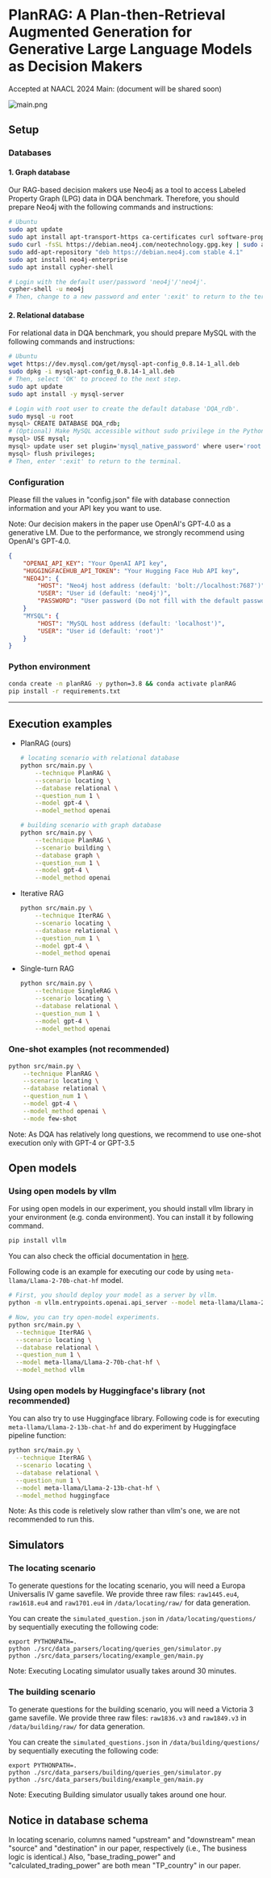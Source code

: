 # PlanRAG: A Plan-then-Retrieval Augmented Generation for Generative Large Language Models as Decision Makers
Accepted at NAACL 2024 Main: (document will be shared soon)

![main.png](./main.png)

## Setup 
### Databases
#### 1. Graph database
Our RAG-based decision makers use Neo4j as a tool to access Labeled Property Graph (LPG) data in DQA benchmark.
Therefore, you should prepare Neo4j with the following commands and instructions:
```bash
# Ubuntu
sudo apt update
sudo apt install apt-transport-https ca-certificates curl software-properties-common
sudo curl -fsSL https://debian.neo4j.com/neotechnology.gpg.key | sudo apt-key add -
sudo add-apt-repository "deb https://debian.neo4j.com stable 4.1"
sudo apt install neo4j-enterprise
sudo apt install cypher-shell

# Login with the default user/password 'neo4j'/'neo4j'.
cypher-shell -u neo4j
# Then, change to a new password and enter ':exit' to return to the terminal.
```
#### 2. Relational database
For relational data in DQA benchmark, you should prepare MySQL with the following commands and instructions:
```bash
# Ubuntu
wget https://dev.mysql.com/get/mysql-apt-config_0.8.14-1_all.deb
sudo dpkg -i mysql-apt-config_0.8.14-1_all.deb
# Then, select 'OK' to proceed to the next step.
sudo apt update
sudo apt install -y mysql-server

# Login with root user to create the default database 'DQA_rdb'.
sudo mysql -u root
mysql> CREATE DATABASE DQA_rdb;
# (Optional) Make MySQL accessible without sudo privilege in the Python environment.
mysql> USE mysql;
mysql> update user set plugin='mysql_native_password' where user='root';
mysql> flush privileges;
# Then, enter ':exit' to return to the terminal.
```
### Configuration
Please fill the values in "config.json" file with database connection information and your API key you want to use.

Note: Our decision makers in the paper use OpenAI's GPT-4.0 as a generative LM. Due to the performance, we strongly recommend using OpenAI's GPT-4.0.
```json
{
    "OPENAI_API_KEY": "Your OpenAI API key",
    "HUGGINGFACEHUB_API_TOKEN": "Your Hugging Face Hub API key", 
    "NEO4J": {
        "HOST": "Neo4j host address (default: 'bolt://localhost:7687')", 
        "USER": "User id (default: 'neo4j')",
        "PASSWORD": "User password (Do not fill with the default password 'neo4j')"
    }
    "MYSQL": {
        "HOST": "MySQL host address (default: 'localhost')",
        "USER": "User id (default: 'root')"
    }
}
```
### Python environment
```bash
conda create -n planRAG -y python=3.8 && conda activate planRAG
pip install -r requirements.txt
```

***
## Execution examples
+ PlanRAG (ours)
  ```bash
  # locating scenario with relational database
  python src/main.py \
      --technique PlanRAG \
      --scenario locating \
      --database relational \
      --question_num 1 \
      --model gpt-4 \
      --model_method openai
  
  # building scenario with graph database
  python src/main.py \
      --technique PlanRAG \
      --scenario building \
      --database graph \
      --question_num 1 \
      --model gpt-4 \
      --model_method openai
  ```
+ Iterative RAG
  ```bash
  python src/main.py \
      --technique IterRAG \
      --scenario locating \
      --database relational \
      --question_num 1 \
      --model gpt-4 \
      --model_method openai
  ```
+ Single-turn RAG
  ```bash
  python src/main.py \
      --technique SingleRAG \
      --scenario locating \
      --database relational \
      --question_num 1 \
      --model gpt-4 \
      --model_method openai
  ```

### One-shot examples (not recommended)

```bash
python src/main.py \
    --technique PlanRAG \
    --scenario locating \
    --database relational \
    --question_num 1 \
    --model gpt-4 \
    --model_method openai \
    --mode few-shot
```

Note: As DQA has relatively long questions, we recommend to use one-shot execution only with GPT-4 or GPT-3.5

## Open models

### Using open models by vllm

For using open models in our experiment, you should install vllm library in your environment (e.g. conda environment). You can install it by following command. 
```bash
pip install vllm
```
You can also check the official documentation in [here](https://docs.vllm.ai/en/latest/getting_started/installation.html).

Following code is an example for executing our code by using `meta-llama/Llama-2-70b-chat-hf` model. 

```bash
# First, you should deploy your model as a server by vllm.
python -m vllm.entrypoints.openai.api_server --model meta-llama/Llama-2-70b-chat-hf

# Now, you can try open-model experiments.
python src/main.py \
  --technique IterRAG \
  --scenario locating \
  --database relational \
  --question_num 1 \
  --model meta-llama/Llama-2-70b-chat-hf \
  --model_method vllm
```


### Using open models by Huggingface's library (not recommended)

You can also try to use Huggingface library. Following code is for executing `meta-llama/Llama-2-13b-chat-hf` and do experiment by Huggingface pipeline function:

```bash
python src/main.py \
  --technique IterRAG \
  --scenario locating \
  --database relational \
  --question_num 1 \
  --model meta-llama/Llama-2-13b-chat-hf \
  --model_method huggingface
```

Note: As this code is reletively slow rather than vllm's one, we are not recommended to run this.

## Simulators

### The locating scenario

To generate questions for the locating scenario, you will need a Europa Universalis IV game savefile. We provide three raw files: `raw1445.eu4`, `raw1618.eu4` and `raw1701.eu4` in `/data/locating/raw/` for data generation.

You can create the `simulated_question.json` in `/data/locating/questions/` by sequentially executing the following code:

```
export PYTHONPATH=.
python ./src/data_parsers/locating/queries_gen/simulator.py
python ./src/data_parsers/locating/example_gen/main.py
```
Note: Executing Locating simulator usually takes around 30 minutes.

### The building scenario


To generate questions for the building scenario, you will need a Victoria 3 game savefile.  We provide three raw files: `raw1836.v3` <!--`raw1839.v3` --> and `raw1849.v3` in `/data/building/raw/` for data generation.

You can create the `simulated_questions.json` in `/data/building/questions/` by sequentially executing the following code:

```
export PYTHONPATH=.
python ./src/data_parsers/building/queries_gen/simulator.py
python ./src/data_parsers/building/example_gen/main.py
```
Note: Executing Building simulator usually takes around one hour.

## Notice in database schema
In locating scenario, columns named "upstream" and "downstream" mean "source" and "destination" in our paper, respectively (i.e., The business logic is identical.)
Also, "base_trading_power" and "calculated_trading_power" are both mean "TP_country" in our paper.


